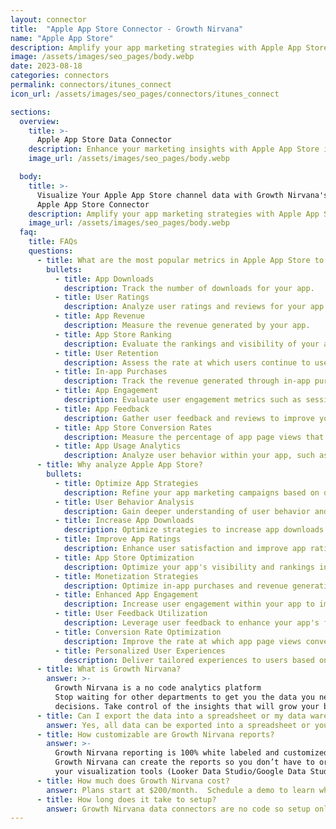 ```yaml
---
layout: connector
title:  "Apple App Store Connector - Growth Nirvana"
name: "Apple App Store"
description: Amplify your app marketing strategies with Apple App Store integration. Analyze app performance and user engagement to optimize your campaigns.
image: /assets/images/seo_pages/body.webp
date: 2023-08-18
categories: connectors
permalink: connectors/itunes_connect
icon_url: /assets/images/seo_pages/connectors/itunes_connect

sections:
  overview:
    title: >-
      Apple App Store Data Connector
    description: Enhance your marketing insights with Apple App Store integration. Merge marketing data to gain actionable insights for your app strategies.
    image_url: /assets/images/seo_pages/body.webp

  body:
    title: >-
      Visualize Your Apple App Store channel data with Growth Nirvana's
      Apple App Store Connector
    description: Amplify your app marketing strategies with Apple App Store integration. Analyze app performance and user engagement to optimize your campaigns.
    image_url: /assets/images/seo_pages/body.webp
  faq:
    title: FAQs
    questions:
      - title: What are the most popular metrics in Apple App Store to analyze?
        bullets:
          - title: App Downloads
            description: Track the number of downloads for your app.
          - title: User Ratings
            description: Analyze user ratings and reviews for your app.
          - title: App Revenue
            description: Measure the revenue generated by your app.
          - title: App Store Ranking
            description: Evaluate the rankings and visibility of your app in the App Store.
          - title: User Retention
            description: Assess the rate at which users continue to use your app over time.
          - title: In-app Purchases
            description: Track the revenue generated through in-app purchases.
          - title: App Engagement
            description: Evaluate user engagement metrics such as session duration, screen views, and user actions.
          - title: App Feedback
            description: Gather user feedback and reviews to improve your app.
          - title: App Store Conversion Rates
            description: Measure the percentage of app page views that result in downloads.
          - title: App Usage Analytics
            description: Analyze user behavior within your app, such as feature usage and navigation patterns.
      - title: Why analyze Apple App Store?
        bullets:
          - title: Optimize App Strategies
            description: Refine your app marketing campaigns based on data-driven insights.
          - title: User Behavior Analysis
            description: Gain deeper understanding of user behavior and preferences within your app.
          - title: Increase App Downloads
            description: Optimize strategies to increase app downloads and user acquisition.
          - title: Improve App Ratings
            description: Enhance user satisfaction and improve app ratings and reviews.
          - title: App Store Optimization
            description: Optimize your app's visibility and rankings in the App Store.
          - title: Monetization Strategies
            description: Optimize in-app purchases and revenue generation strategies.
          - title: Enhanced App Engagement
            description: Increase user engagement within your app to improve retention rates.
          - title: User Feedback Utilization
            description: Leverage user feedback to enhance your app's features and functionalities.
          - title: Conversion Rate Optimization
            description: Improve the rate at which app page views convert into downloads.
          - title: Personalized User Experiences
            description: Deliver tailored experiences to users based on their preferences and behaviors within your app.
      - title: What is Growth Nirvana?
        answer: >-
          Growth Nirvana is a no code analytics platform 
          Stop waiting for other departments to get you the data you need to make critical business 
          decisions. Take control of the insights that will grow your business.
      - title: Can I export the data into a spreadsheet or my data warehouse?
        answer: Yes, all data can be exported into a spreadsheet or your data warehouse (Google BigQuery, AWS, Snowflake, Azure, etc)
      - title: How customizable are Growth Nirvana reports?
        answer: >-
          Growth Nirvana reporting is 100% white labeled and customized to your specifications.
          Growth Nirvana can create the reports so you don’t have to or you can connect
          your visualization tools (Looker Data Studio/Google Data Studio, Tableau, PowerBI, etc) to Growth Nirvana.
      - title: How much does Growth Nirvana cost?
        answer: Plans start at $200/month.  Schedule a demo to learn what plan is best for you.
      - title: How long does it take to setup?
        answer: Growth Nirvana data connectors are no code so setup only requires a few clicks.
---
```

